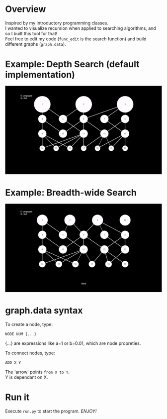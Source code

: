 # Overview

Inspired by my introductory programming classes.<br />
I wanted to visualize recursion when applied to searching algorithms, and so I built this tool for that!<br />
Feel free to edit my code (`func_edit` is the search function) and build different graphs (`graph.data`).

# Example: Depth Search (default implementation)

<p align="center">
  <img src="depth_search.gif" />
</p>

# Example: Breadth-wide Search

<p align="center">
  <img src="wide_search.gif" />
</p>

# graph.data syntax

To create a node, type:
```
NODE NUM {...}
```
{...} are expressions like a=1 or b=0.01, which are node propreties.

To connect nodes, type:
```
ADD X Y
```
The 'arrow' points `from X to Y`.<br />
Y is dependant on X.

# Run it

Execute `run.py` to start the program. *ENJOY!*
